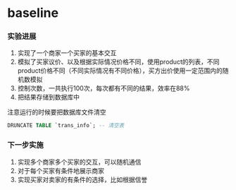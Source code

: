 # baseline #
### 实验进展 ###
1. 实现了一个商家一个买家的基本交互
2. 模拟了买家议价、以及根据实际情况价格不同，使用product的列表，不同product价格不同（不同实际情况有不同价格），买方出价使用一定范围内的随机数模拟
3. 控制次数，一共执行100次，每次都有不同的结果，效率在88%
4. 把结果存储到数据库中

注意运行的时候要把数据库文件清空
``` sql
DRUNCATE TABLE `trans_info`; -- 清空表
```

### 下一步实施 ###
1. 实现多个商家多个买家的交互，可以随机通信
2. 对于每个买家有条件地展示商家
3. 实现买家对卖家的有条件的选择，比如根据信誉